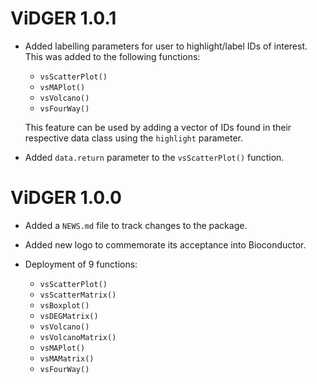 # ViDGER 1.0.1

* Added labelling parameters for user to highlight/label IDs of interest.
  This was added to the following functions:

    + `vsScatterPlot()`
    + `vsMAPlot()`
    + `vsVolcano()`
    + `vsFourWay()`

  This feature can be used by adding a vector of IDs found in their respective
  data class using the `highlight` parameter.

* Added `data.return` parameter to the `vsScatterPlot()` function.



# ViDGER 1.0.0

* Added a `NEWS.md` file to track changes to the package.

* Added new logo to commemorate its acceptance into Bioconductor.

* Deployment of 9 functions:
    + `vsScatterPlot()`
    + `vsScatterMatrix()`
    + `vsBoxplot()`
    + `vsDEGMatrix()`
    + `vsVolcano()`
    + `vsVolcanoMatrix()`
    + `vsMAPlot()`
    + `vsMAMatrix()`
    + `vsFourWay()`